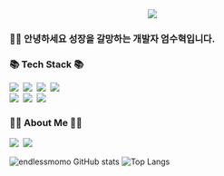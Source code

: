 <div align= "center">
    <img src="https://capsule-render.vercel.app/api?type=waving&color=gradient&height=180&text=Yuki's%20Github&animation=fadeIn&fontColor=ffffff&fontSize=50" />
</div>

<h3 align="left"> 🙇🏻‍ 안녕하세요 성장을 갈망하는 개발자 엄수혁입니다. </h3>

<h3 align="left">📚 Tech Stack 📚</h3>
<p align="left">
    <img src="https://img.shields.io/badge/JAVA-yellow?style=flat-square&logo=JavaScript&logoColor=white"/></a>&nbsp;
    <img src="https://img.shields.io/badge/Spring-success?style=flat-square&logo=Spring&logoColor=white"/></a>&nbsp;
    <img src="https://img.shields.io/badge/Spring%20Boot-success?style=flat-square&logo=Spring&logoColor=white"/></a>&nbsp;
    <img src="https://img.shields.io/badge/Spring%20Cloud-success?style=flat-square&logo=Spring&logoColor=white"/></a> 
    <br>
    <img src="https://img.shields.io/badge/Oracle-blue?style=flat-square&logo=Oracle&logoColor=white"/></a>&nbsp;
    <img src="https://img.shields.io/badge/MySQL-yellow?style=flat-square&logo=MySQL&logoColor=white"/></a>&nbsp;
    <img src="https://img.shields.io/badge/aws-orange?style=flat-square&logo=Amazon AWS&logoColor=white"/>&nbsp;
</p>

<h3 align="left">🙇🏻‍️ About Me 🙇🏻‍</h3>
<p align="left">
  <a href="https://www.notion.so/soohyuk96/Yuki-s-c335fca66bb64b1ba57fe7bd2da41a22?pvs=4"><img src="https://img.shields.io/badge/Tech%20Blog-11B48A?style=flat-square&logo=Vimeo&logoColor=white&link=https://www.notion.so/soohyuk96/Yuki-s-c335fca66bb64b1ba57fe7bd2da41a22?pvs=4"/></a>&nbsp
  <a href="mailto:soohyuk9612@gmail.com"><img src="https://img.shields.io/badge/Gmail-d14836?style=flat-square&logo=Gmail&logoColor=white&link=soohyuk9612@gmail.com"/></a>
</p>

![endlessmomo GitHub stats](https://github-readme-stats.vercel.app/api?username=endlessmomo&show_icone=true&theme=nightowl)
![Top Langs](https://github-readme-stats.vercel.app/api/top-langs/?username=endlessmomo&layout=compact&theme=tokyonight)
